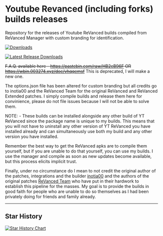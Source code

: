 # Youtube Revanced (including forks) builds releases
Repository for the releases of Youtube ReVanced builds compiled from ReVanced Manager with custom branding for identification.

[![Downloads](https://img.shields.io/github/downloads/driftywinds/YT-builds/total.svg)](https://img.shields.io/github/downloads/driftywinds/YT-builds/total.svg) 

[![Latest Release Downloads](https://img.shields.io/github/downloads/driftywinds/YT-builds/latest/total.svg)](https://img.shields.io/github/downloads/driftywinds/YT-builds/latest/total.svg) 

~~F.A.Q. available here - https://pastebin.com/raw/HB2eB96F OR https://wbin.003274.xyz/doc/vhqqemsf~~ This is deprecated, I will make a new one.

The options.json file has been altered for custom branding but all credits go to inotia00 and the ReVanced Team for the original ReVanced and ReVanced Extended patches. I simply compile builds and release them here for convinience, please do not file issues because I will not be able to solve them.

NOTE: - These builds can be installed alongside any other build of YT ReVanced since the package name is unique to my builds. This means that you will not have to uninstall any other version of YT ReVanced you have installed already and can simultaneously use both my build and any other version you have installed.

Remember the best way to get the ReVanced apks are to compile them yourself, but if you are unable to do that yourself, you can use my builds. I use the manager and compile as soon as new updates become available, but this process elicits implicit trust. 

Finally, under no circumstance do I mean to not credit the original author of the patches, integrations and the builder [inotia00](https://github.com/inotia00) and the authors of the original patches [ReVanced Team](https://github.com/ReVanced) who have put in their hardwork to establish this pipeline for the masses. My goal is to provide the builds in good faith for people who are unable to do so themselves as I had been privately doing for friends and family already.

----

## Star History

[![Star History Chart](https://api.star-history.com/svg?repos=driftywinds/yt-builds&type=Date)](https://star-history.com/#driftywinds/yt-builds&Date)
